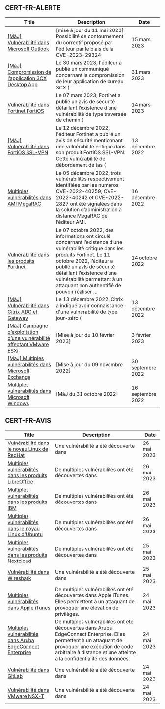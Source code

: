
## CERT-FR-ALERTE
|Title|Description|Date|
|---|---|---|
| [[MàJ] Vulnérabilité dans Microsoft Outlook](https://www.cert.ssi.gouv.fr/alerte/CERTFR-2023-ALE-002/) | [mise à jour du 11 mai 2023] Possibilité de contournement du correctif proposé par l'éditeur par le biais de la CVE-2023-29324 | 15 mars 2023 |
| [[MàJ] Compromission de l’application 3CX Desktop App](https://www.cert.ssi.gouv.fr/alerte/CERTFR-2023-ALE-003/) | Le 30 mars 2023, l'éditeur a publié un communiqué concernant la compromission de leur application de bureau 3CX ( | 31 mars 2023 |
| [Vulnérabilité dans Fortinet FortiOS](https://www.cert.ssi.gouv.fr/alerte/CERTFR-2023-ALE-001/) | Le 07 mars 2023, Fortinet a publié un avis de sécurité détaillant l’existence d’une vulnérabilité de type traversée de chemin ( | 14 mars 2023 |
| [[MàJ] Vulnérabilité dans FortiOS SSL-VPN](https://www.cert.ssi.gouv.fr/alerte/CERTFR-2022-ALE-012/) | Le 12 décembre 2022, l'éditeur Fortinet a publié un avis de sécurité mentionnant une vulnérabilité critique dans son produit FortiOS SSL-VPN. Cette vulnérabilité de débordement de tas ( | 13 décembre 2022 |
| [Multiples vulnérabilités dans AMI MegaRAC](https://www.cert.ssi.gouv.fr/alerte/CERTFR-2022-ALE-014/) | Le 05 décembre 2022, trois vulnérabilités respectivement identifiées par les numéros CVE-2022-40259, CVE-2022-40242 et CVE-2022-2827 ont été signalées dans la solution d’administration à distance MegaRAC de l’éditeur AMI. | 16 décembre 2022 |
| [Vulnérabilité dans les produits Fortinet](https://www.cert.ssi.gouv.fr/alerte/CERTFR-2022-ALE-011/) | Le 07 octobre 2022, des informations ont circulé concernant l’existence d’une vulnérabilité critique dans les produits Fortinet. Le 11 octobre 2022, l’éditeur a publié un avis de sécurité détaillant l’existence d’une vulnérabilité permettant à un attaquant non authentifié de pouvoir réaliser … | 14 octobre 2022 |
| [[MàJ] Vulnérabilité dans Citrix ADC et Gateway](https://www.cert.ssi.gouv.fr/alerte/CERTFR-2022-ALE-013/) | Le 13 décembre 2022, Citrix a indiqué avoir connaissance d'une vulnérabilité de type jour-zéro ( | 13 décembre 2022 |
| [[MàJ] Campagne d’exploitation d’une vulnérabilité affectant VMware ESXi](https://www.cert.ssi.gouv.fr/alerte/CERTFR-2023-ALE-015/) | [Mise à jour du 10 février 2023] | 3 février 2023 |
| [[MaJ] Multiples vulnérabilités dans Microsoft Exchange](https://www.cert.ssi.gouv.fr/alerte/CERTFR-2022-ALE-008/) | [Mise à jour du 09 novembre 2022] | 30 septembre 2022 |
| [Multiples vulnérabilités dans Microsoft Windows](https://www.cert.ssi.gouv.fr/alerte/CERTFR-2022-ALE-007/) | [MàJ du 31 octobre 2022] | 16 septembre 2022 |
## CERT-FR-AVIS
|Title|Description|Date|
|---|---|---|
| [Vulnérabilité dans le noyau Linux de RedHat](https://www.cert.ssi.gouv.fr/avis/CERTFR-2023-AVI-0414/) | Une vulnérabilité a été découverte dans  | 26 mai 2023 |
| [Multiples vulnérabilités dans les produits LibreOffice](https://www.cert.ssi.gouv.fr/avis/CERTFR-2023-AVI-0413/) | De multiples vulnérabilités ont été découvertes dans  | 26 mai 2023 |
| [Multiples vulnérabilités dans les produits IBM](https://www.cert.ssi.gouv.fr/avis/CERTFR-2023-AVI-0412/) | De multiples vulnérabilités ont été découvertes dans  | 26 mai 2023 |
| [Multiples vulnérabilités dans le noyau Linux d’Ubuntu](https://www.cert.ssi.gouv.fr/avis/CERTFR-2023-AVI-0411/) | De multiples vulnérabilités ont été découvertes dans  | 26 mai 2023 |
| [Multiples vulnérabilités dans les produits Nextcloud](https://www.cert.ssi.gouv.fr/avis/CERTFR-2023-AVI-0410/) | De multiples vulnérabilités ont été découvertes dans  | 25 mai 2023 |
| [Vulnérabilité dans Wireshark](https://www.cert.ssi.gouv.fr/avis/CERTFR-2023-AVI-0409/) | Une vulnérabilité a été découverte dans  | 25 mai 2023 |
| [Multiples vulnérabilités dans Apple iTunes](https://www.cert.ssi.gouv.fr/avis/CERTFR-2023-AVI-0408/) | De multiples vulnérabilités ont été découvertes dans Apple iTunes. Elles permettent à un attaquant de provoquer une élévation de privilèges. | 24 mai 2023 |
| [Multiples vulnérabilités dans Aruba EdgeConnect Enterprise](https://www.cert.ssi.gouv.fr/avis/CERTFR-2023-AVI-0407/) | De multiples vulnérabilités ont été découvertes dans Aruba EdgeConnect Enterprise. Elles permettent à un attaquant de provoquer une exécution de code arbitraire à distance et une atteinte à la confidentialité des données. | 24 mai 2023 |
| [Vulnérabilité dans GitLab](https://www.cert.ssi.gouv.fr/avis/CERTFR-2023-AVI-0406/) | Une vulnérabilité a été découverte dans  | 24 mai 2023 |
| [Vulnérabilité dans VMware NSX-T](https://www.cert.ssi.gouv.fr/avis/CERTFR-2023-AVI-0405/) | Une vulnérabilité a été découverte dans  | 24 mai 2023 |
